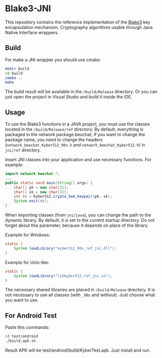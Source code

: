 # Blake3-JNI

This repository contains the reference implementation of the [Blake3](https://github.com/BLAKE3-team/BLAKE3) key encapsulation mechanism, Cryptography algorithms usable through Java Native Interface wrappers.

## Build

For make a JNI wrapper you should use cmake:
```sh
mkdir build
cd build
cmake ..
make
```
The build result will be available in the `/build/Release` directory.
Or you can just open the project in Visual Studio and build it inside the IDE.

## Usage

To use the Blake3 functions in a JAVA project, you must use the classes located in the `/build/Release/ref` directory.
By default, everything is packaged in the network package.beuchat; If you want to change the package name, you need to change the headers (`network_beechat_Kyber512_90s.h` and `network_beechat_Kyber512.h`) in `jni/ref` directory.

Insert JNI classes into your application and use necessary functions. For example:

```java
import network.beechat.*;
...
public static void main(String[] args) {
    char[] pk = new char[32];
    char[] sk = new char[32];
    int rc = Kyber512.crypto_kem_keypair(pk, sk);
    System.exit(rc);
}
```
When importing classes (from `jni/java`), you can change the path to the dynamic library. By default, it is set to the current startup directory. Do not forget about this parameter, because it depends on place of the library.

Example for Windows:
```java
static {
    System.loadLibrary("kyber512_90s_ref_jni.dll");
}
```

Example for Unix-like:
```java
static {
    System.loadLibrary("libkyber512_ref_jni.so");
}
```

The necessary shared libraries are placed in `/build/Release` directory. It is not necessary to use all classes (with `_90s` and without). Just choose what you want to use.


## For Android Test

Paste this commands:

```bash
cd test/android
./build_apk.sh
```

Result APK will be test/android/build/KyberTest.apk.
Just install and run.

